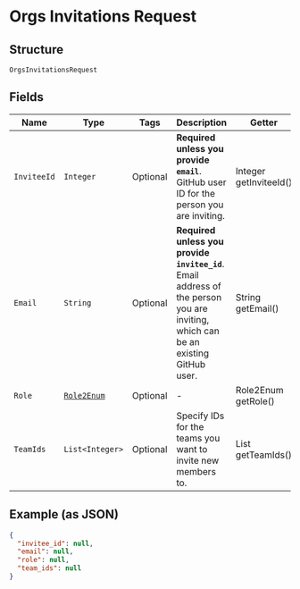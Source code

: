 
# Orgs Invitations Request

## Structure

`OrgsInvitationsRequest`

## Fields

| Name | Type | Tags | Description | Getter | Setter |
|  --- | --- | --- | --- | --- | --- |
| `InviteeId` | `Integer` | Optional | **Required unless you provide `email`**. GitHub user ID for the person you are inviting. | Integer getInviteeId() | setInviteeId(Integer inviteeId) |
| `Email` | `String` | Optional | **Required unless you provide `invitee_id`**. Email address of the person you are inviting, which can be an existing GitHub user. | String getEmail() | setEmail(String email) |
| `Role` | [`Role2Enum`](../../doc/models/role-2-enum.md) | Optional | - | Role2Enum getRole() | setRole(Role2Enum role) |
| `TeamIds` | `List<Integer>` | Optional | Specify IDs for the teams you want to invite new members to. | List<Integer> getTeamIds() | setTeamIds(List<Integer> teamIds) |

## Example (as JSON)

```json
{
  "invitee_id": null,
  "email": null,
  "role": null,
  "team_ids": null
}
```

